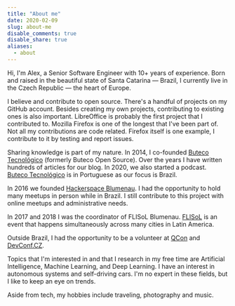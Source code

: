```yaml
---
title: "About me"
date: 2020-02-09
slug: about-me
disable_comments: true
disable_share: true
aliases:
  - about
---
```


Hi, I'm Alex, a Senior Software Engineer with 10+ years of experience. Born and raised in the beautiful state of Santa Catarina — Brazil, I currently live in the Czech Republic — the heart of Europe.
<!--more-->
I believe and contribute to open source. There's a handful of projects on my GitHub account. Besides creating my own projects, contributing to existing ones is also important. LibreOffice is probably the first project that I contributed to. Mozilla Firefox is one of the longest that I've been part of. Not all my contributions are code related. Firefox itself is one example, I contribute to it by testing and report issues.

Sharing knowledge is part of my nature. In 2014, I co-founded [Buteco Tecnológico][buteco] (formerly Buteco Open Source). Over the years I have written hundreds of articles for our blog. In 2020, we also started a podcast. [Buteco Tecnológico][buteco] is in Portuguese as our focus is Brazil.

In 2016 we founded [Hackerspace Blumenau][hsbnu]. I had the opportunity to hold many meetups in person while in Brazil. I still contribute to this project with online meetups and administrative needs.

In 2017 and 2018 I was the coordinator of FLISoL Blumenau. [FLISoL][flisol] is an event that happens simultaneously across many cities in Latin America.

Outside Brazil, I had the opportunity to be a volunteer at [QCon][qcon] and [DevConf.CZ][devconf].

Topics that I'm interested in and that I research in my free time are Artificial Intelligence, Machine Learning, and Deep Learning. I have an interest in autonomous systems and self-driving cars. I'm no expert in these fields, but I like to keep an eye on trends.

Aside from tech, my hobbies include traveling, photography and music.

[buteco]: https://www.butecotecnologico.com.br/
[hsbnu]: https://www.hackerspaceblumenau.org/
[flisol]: https://flisol.info/
[qcon]: https://qconferences.com/
[devconf]: https://www.devconf.info/cz/
